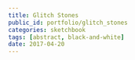 ```yaml
---
title: Glitch Stones
public_id: portfolio/glitch_stones
categories: sketchbook
tags: [abstract, black-and-white]
date: 2017-04-20
---
```

